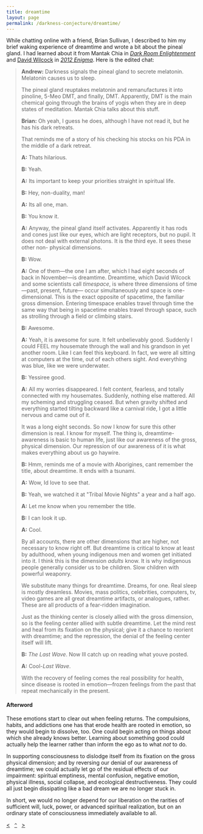 ```yaml
---
title: dreamtime
layout: page
permalink: /darkness-conjecture/dreamtime/
---
```


While chatting online with a friend, Brian Sullivan, I described to him my brief waking experience of dreamtime and wrote a bit about the pineal gland. I had learned about it from Mantak Chia in [_Dark Room Enlightenment_](http://www.scribd.com/doc/7109388/Mantak-Chia-Dark-Room-Enlightenment) and [David Wilcock](http://www.divinecosmos.com/videos/free-videos-online/374-the-2012-enigma-free-full-length-documentary-film) in [_2012 Enigma_](http://youtu.be/o1Hw8DVLw-A). Here is the edited chat:

> **Andrew:** Darkness signals the pineal gland to secrete melatonin. Melatonin causes us to sleep.
>
> The pineal gland reuptakes melatonin and remanufactures it into pinoline, 5-Meo DMT, and finally, DMT. Apparently, DMT is the main chemical going through the brains of yogis when they are in deep states of meditation. Mantak Chia talks about this stuff.
>
> **Brian:** Oh yeah, I guess he does, although I have not read it, but he has his dark retreats.
>
> That reminds me of a story of his checking his stocks on his PDA in the middle of a dark retreat.
>
> **A:** Thats hilarious.
>
> **B:** Yeah.
>
> **A:** Its important to keep your priorities straight in spiritual life.
>
> **B:** Hey, non-duality, man!
>
> **A:** Its all one, man.
>
> **B:** You know it.
>
> **A:** Anyway, the pineal gland itself activates. Apparently it has rods and cones just like our eyes, which are light receptors, but no pupil. It does not deal with external photons. It is the third eye. It sees these other non- physical dimensions.
>
> **B:** Wow.
>
> **A:** One of them&mdash;the one I am after, which I had eight seconds of back in November&mdash;is dreamtime. Dreamtime, which David Wilcock and some scientists call _timespace_, is where three dimensions of time&mdash;past, present, future&mdash; occur simultaneously and space is one-dimensional. This is the exact opposite of spacetime, the familiar gross dimension. Entering timespace enables travel through time the same way that being in spacetime enables travel through space, such as strolling through a field or climbing stairs.
>
> **B:** Awesome.
>
> **A:** Yeah, it is awesome for sure. It felt unbelievably good. Suddenly I could FEEL my housemate through the wall and his grandson in yet another room. Like I can feel this keyboard. In fact, we were all sitting at computers at the time, out of each others sight. And everything was blue, like we were underwater.
>
> **B:** Yessiree good.
>
> **A:** All my worries disappeared. I felt content, fearless, and totally connected with my housemates. Suddenly, nothing else mattered. All my scheming and struggling ceased. But when gravity shifted and everything started tilting backward like a carnival ride, I got a little nervous and came out of it.
>
> It was a long eight seconds. So now I know for sure this other dimension is real. I know for myself. The thing is, dreamtime-awareness is basic to human life, just like our awareness of the gross, physical dimension. Our repression of our awareness of it is what makes everything about us go haywire.
>
> **B:** Hmm, reminds me of a movie with Aborigines, cant remember the title, about dreamtime. It ends with a tsunami.
>
> **A:** Wow, Id love to see that.
>
> **B:** Yeah, we watched it at "Tribal Movie Nights" a year and a half ago.
>
> **A:** Let me know when you remember the title.
>
> **B:** I can look it up.
>
> **A:** Cool.
>
> By all accounts, there are other dimensions that are higher, not necessary to know right off. But dreamtime is critical to know at least by adulthood, when young indigenous men and women get initiated into it. I think this is the dimension _adults_ know. It is why indigenous people generally consider us to be children. Slow children with powerful weaponry.
>
> We substitute many things for dreamtime. Dreams, for one. Real sleep is mostly dreamless. Movies, mass politics, celebrities, computers, tv, video games are all great dreamtime artifacts, or analogues, rather. These are all products of a fear-ridden imagination.
>
> Just as the thinking center is closely allied with the gross dimension, so is the feeling center allied with subtle dreamtime. Let the mind rest and heal from its fixation on the physical; give it a chance to reorient with dreamtime; and the repression, the denial of the feeling center itself will lift.
>
> **B:** _The Last Wave_. Now Ill catch up on reading what youve posted.
>
> **A:** Cool-_Last Wave_.
>
> With the recovery of feeling comes the real possibility for health, since disease is rooted in emotion&mdash;frozen feelings from the past that repeat mechanically in the present.

#### Afterword

These emotions start to clear out when feeling returns. The compulsions, habits, and addictions one has that erode health are rooted in emotion, so they would begin to dissolve, too. One could begin acting on things about which she already knows better. Learning about something good could actually help the learner rather than inform the ego as to what _not_ to do.

In supporting consciousness to dislodge itself from its fixation on the gross physical dimension; and by reversing our denial of our awareness of dreamtime; we could actually let go of the residual effects of our impairment: spiritual emptiness, mental confusion, negative emotion, physical illness, social collapse, and ecological destructiveness. They could all just begin dissipating like a bad dream we are no longer stuck in.

In short, we would no longer depend for our liberation on the rarities of sufficient will, luck, power, or advanced spiritual realization, but on an ordinary state of consciousness immediately available to all.

[&lt;](../hygiene-notes/)&nbsp;&nbsp;&nbsp;[`^`](../)&nbsp;&nbsp;&nbsp;[&gt;](../psychosis/)
